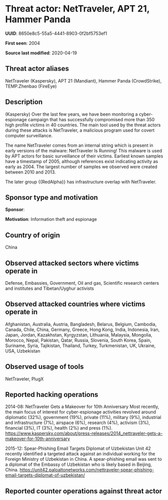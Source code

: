 # Threat actor: NetTraveler, APT 21, Hammer Panda

**UUID**: 8650e8c5-55a5-4441-8903-0f2bf5753ef1

**First seen**: 2004

**Source last modified**: 2020-04-19

## Threat actor aliases

NetTraveler (Kaspersky), APT 21 (Mandiant), Hammer Panda (CrowdStrike), TEMP.Zhenbao (FireEye)

## Description

(Kaspersky) Over the last few years, we have been monitoring a cyber-espionage campaign that has successfully compromised more than 350 high profile victims in 40 countries. The main tool used by the threat actors during these attacks is NetTraveler, a malicious program used for covert computer surveillance.

The name NetTraveler comes from an internal string which is present in early versions of the malware: NetTraveler Is Running! This malware is used by APT actors for basic surveillance of their victims. Earliest known samples have a timestamp of 2005, although references exist indicating activity as early as 2004. The largest number of samples we observed were created between 2010 and 2013.

The later group {{RedAlpha}} has infrastructure overlap with NetTraveler.

## Sponsor type and motivation

**Sponsor**: 

**Motivation**: Information theft and espionage


## Country of origin

China

## Observed attacked sectors where victims operate in

Defense, Embassies, Government, Oil and gas, Scientific research centers and institutes and Tibetan/Uyghur activists

## Observed attacked countries where victims operate in

Afghanistan, Australia, Austria, Bangladesh, Belarus, Belgium, Cambodia, Canada, Chile, China, Germany, Greece, Hong Kong, India, Indonesia, Iran, Japan, Jordan, Kazakhstan, Kyrgyzstan, Lithuania, Malaysia, Mongolia, Morocco, Nepal, Pakistan, Qatar, Russia, Slovenia, South Korea, Spain, Suriname, Syria, Tajikistan, Thailand, Turkey, Turkmenistan, UK, Ukraine, USA, Uzbekistan

## Observed usage of tools

NetTraveler, PlugX

## Reported hacking operations

2014-08: NetTraveler Gets a Makeover for 10th Anniversary
Most recently, the main focus of interest for cyber-espionage activities revolved around diplomatic (32%), government (19%), private (11%), military (9%), industrial and infrastructure (7%), airspace (6%), research (4%), activism (3%), financial (3%), IT (3%), health (2%) and press (1%).
https://www.kaspersky.com/about/press-releases/2014_nettraveler-gets-a-makeover-for-10th-anniversary

2015-12: Spear-Phishing Email Targets Diplomat of Uzbekistan
Unit 42 recently identified a targeted attack against an individual working for the Foreign Ministry of Uzbekistan in China. A spear-phishing email was sent to a diplomat of the Embassy of Uzbekistan who is likely based in Beijing, China.
https://unit42.paloaltonetworks.com/nettraveler-spear-phishing-email-targets-diplomat-of-uzbekistan/

## Reported counter operations against threat actor





